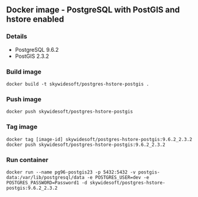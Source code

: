 Docker image - PostgreSQL with PostGIS and hstore enabled
---------------------------------------------------------

### Details
- PostgreSQL 9.6.2
- PostGIS 2.3.2

### Build image
    docker build -t skywidesoft/postgres-hstore-postgis .

### Push image
    docker push skywidesoft/postgres-hstore-postgis

### Tag image
    docker tag [image-id] skywidesoft/postgres-hstore-postgis:9.6.2_2.3.2
    docker push skywidesoft/postgres-hstore-postgis:9.6.2_2.3.2

### Run container
    docker run --name pg96-postgis23 -p 5432:5432 -v postgis-data:/var/lib/postgresql/data -e POSTGRES_USER=dev -e POSTGRES_PASSWORD=Password1 -d skywidesoft/postgres-hstore-postgis:9.6.2_2.3.2
